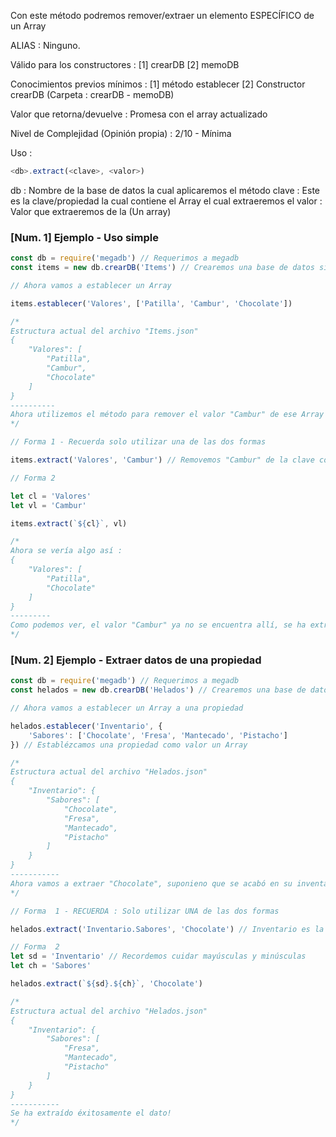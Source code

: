 Con este método podremos remover/extraer un elemento ESPECÍFICO de un Array

ALIAS :
	Ninguno.

Válido para los constructores :
	[1] crearDB
	[2] memoDB

Conocimientos previos mínimos :
	[1] método establecer
	[2]	Constructor crearDB (Carpeta : crearDB - memoDB)

Valor que retorna/devuelve :
	Promesa con el array actualizado

Nivel de Complejidad (Opinión propia) :
	2/10 - Mínima

Uso :
```js
<db>.extract(<clave>, <valor>)
```

db : Nombre de la base de datos la cual aplicaremos el método
clave : Este es la clave/propiedad la cual contiene el Array el cual extraeremos el <valor>
valor : Valor que extraeremos de la <clave> (Un array)

### [Num. 1] Ejemplo - Uso simple
```js
const db = require('megadb') // Requerimos a megadb
const items = new db.crearDB('Items') // Crearemos una base de datos simple

// Ahora vamos a establecer un Array

items.establecer('Valores', ['Patilla', 'Cambur', 'Chocolate'])

/*
Estructura actual del archivo "Items.json"
{
	"Valores": [
		"Patilla", 
		"Cambur", 
		"Chocolate"
	]
}
----------
Ahora utilizemos el método para remover el valor "Cambur" de ese Array
*/

// Forma 1 - Recuerda solo utilizar una de las dos formas

items.extract('Valores', 'Cambur') // Removemos "Cambur" de la clave con el Array "Valores"

// Forma 2

let cl = 'Valores'
let vl = 'Cambur'

items.extract(`${cl}`, vl)

/*
Ahora se vería algo así :
{
	"Valores": [
		"Patilla",
		"Chocolate"
	]
}
---------
Como podemos ver, el valor "Cambur" ya no se encuentra allí, se ha extraído éxitosamente el valor
*/
```

### [Num. 2] Ejemplo - Extraer datos de una propiedad

```js
const db = require('megadb') // Requerimos a megadb
const helados = new db.crearDB('Helados') // Crearemos una base de datos simple

// Ahora vamos a establecer un Array a una propiedad

helados.establecer('Inventario', { 
	'Sabores': ['Chocolate', 'Fresa', 'Mantecado', 'Pistacho']
}) // Establézcamos una propiedad como valor un Array

/*
Estructura actual del archivo "Helados.json"
{
	"Inventario": {
		"Sabores": [
			"Chocolate",
			"Fresa",
			"Mantecado",
			"Pistacho"
		]
	}
}
-----------
Ahora vamos a extraer "Chocolate", suponieno que se acabó en su inventario este sabor
*/

// Forma  1 - RECUERDA : Solo utilizar UNA de las dos formas

helados.extract('Inventario.Sabores', 'Chocolate') // Inventario es la clave, así que accedemos, luego está la propiedad "Sabores" la cual contiene el Array, y entonces de ese Array eliminamos "Chocolate"

// Forma  2
let sd = 'Inventario' // Recordemos cuidar mayúsculas y minúsculas
let ch = 'Sabores'

helados.extract(`${sd}.${ch}`, 'Chocolate')

/*
Estructura actual del archivo "Helados.json"
{
	"Inventario": {
		"Sabores": [
			"Fresa",
			"Mantecado",
			"Pistacho"
		]
	}
}
-----------
Se ha extraído éxitosamente el dato!
*/
```

